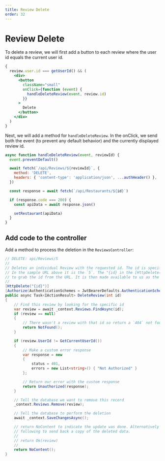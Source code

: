 ```yaml
---
title: Review Delete
order: 32
---
```


# Review Delete

To delete a review, we will first add a button to each review where the user id
equals the current user id.

```jsx
{
  review.user.id === getUserId() && (
    <div>
      <button
        className="small"
        onClick={function (event) {
          handleDeleteReview(event, review.id)
        }}
      >
        Delete
      </button>
    </div>
  )
}
```

Next, we will add a method for `handleDeleteReview`. In the onClick, we send
both the event (to prevent any default behavior) and the currently displayed
review id.

```jsx
async function handleDeleteReview(event, reviewId) {
  event.preventDefault()

  await fetch(`/api/Reviews/${reviewId}`, {
    method: 'DELETE',
    headers: { 'content-type': 'application/json', ...authHeader() },
  })

  const response = await fetch(`/api/Restaurants/${id}`)

  if (response.code === 200) {
    const apiData = await response.json()

    setRestaurant(apiData)
  }
}
```

## Add code to the controller

Add a method to process the deletion in the `ReviewsController`:

```csharp
// DELETE: api/Reviews/5
//
// Deletes an individual Review with the requested id. The id is specified in the URL
// In the sample URL above it is the `5`. The "{id} in the [HttpDelete("{id}")] is what tells dotnet
// to grab the id from the URL. It is then made available to us as the `id` argument to the method.
//
[HttpDelete("{id}")]
[Authorize(AuthenticationSchemes = JwtBearerDefaults.AuthenticationScheme)]
public async Task<IActionResult> DeleteReview(int id)
{
    // Find this review by looking for the specific id
    var review = await _context.Reviews.FindAsync(id);
    if (review == null)
    {
        // There wasn't a review with that id so return a `404` not found
        return NotFound();
    }

    if (review.UserId != GetCurrentUserId())
    {
        // Make a custom error response
        var response = new
        {
            status = 401,
            errors = new List<string>() { "Not Authorized" }
        };

        // Return our error with the custom response
        return Unauthorized(response);
    }

    // Tell the database we want to remove this record
    _context.Reviews.Remove(review);

    // Tell the database to perform the deletion
    await _context.SaveChangesAsync();

    // return NoContent to indicate the update was done. Alternatively you can use the
    // following to send back a copy of the deleted data.
    //
    // return Ok(review)
    //
    return NoContent();
}
```

<GithubCommitViewer repo="suncoast-devs/TacoTuesday" commit="9c9d800d1a9d53d4ee10dd301071885a1bd87938"/>
